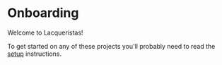 # Onboarding

Welcome to Lacqueristas!

To get started on any of these projects you'll probably need to read the [setup](/setup) instructions.
